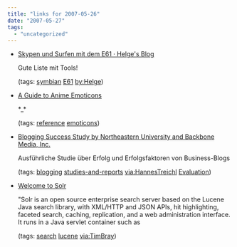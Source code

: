 ```yaml
---
title: "links for 2007-05-26"
date: "2007-05-27"
tags: 
  - "uncategorized"
---
```


- [Skypen und Surfen mit dem E61 · Helge's Blog](http://www.helge.at/2007/05/skypen-surfen/)
    
    Gute Liste mit Tools!
    
    (tags: [symbian](http://del.icio.us/heinzwittenbrink/symbian) [E61](http://del.icio.us/heinzwittenbrink/E61) [by:Helge](http://del.icio.us/heinzwittenbrink/by:Helge))
    
- [A Guide to Anime Emoticons](http://www.iit.edu/~jfas/articles/animeemoticons.html)
    
    \*\_\*
    
    (tags: [reference](http://del.icio.us/heinzwittenbrink/reference) [emoticons](http://del.icio.us/heinzwittenbrink/emoticons))
    
- [Blogging Success Study by Northeastern University and Backbone Media, Inc.](http://www.scoutblogging.com/success_study/)
    
    Ausführliche Studie über Erfolg und Erfolgsfaktoren von Business-Blogs
    
    (tags: [blogging](http://del.icio.us/heinzwittenbrink/blogging) [studies-and-reports](http://del.icio.us/heinzwittenbrink/studies-and-reports) [via:HannesTreichl](http://del.icio.us/heinzwittenbrink/via:HannesTreichl) [Evaluation](http://del.icio.us/heinzwittenbrink/Evaluation))
    
- [Welcome to Solr](http://lucene.apache.org/solr/)
    
    "Solr is an open source enterprise search server based on the Lucene Java search library, with XML/HTTP and JSON APIs, hit highlighting, faceted search, caching, replication, and a web administration interface. It runs in a Java servlet container such as
    
    (tags: [search](http://del.icio.us/heinzwittenbrink/search) [lucene](http://del.icio.us/heinzwittenbrink/lucene) [via:TimBray](http://del.icio.us/heinzwittenbrink/via:TimBray))
